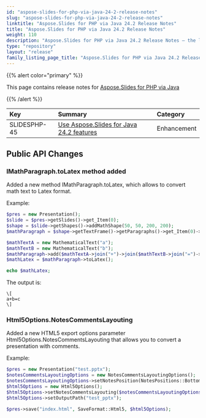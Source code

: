 ```yaml
---
id: "aspose-slides-for-php-via-java-24-2-release-notes"
slug: "aspose-slides-for-php-via-java-24-2-release-notes"
linktitle: "Aspose.Slides for PHP via Java 24.2 Release Notes"
title: "Aspose.Slides for PHP via Java 24.2 Release Notes"
weight: 110
description: "Aspose.Slides for PHP via Java 24.2 Release Notes – the latest updates and fixes."
type: "repository"
layout: "release"
family_listing_page_title: "Aspose.Slides for PHP via Java 24.2 Release Notes"
---
```


{{% alert color="primary" %}} 

This page contains release notes for [Aspose.Slides for PHP via Java](https://packagist.org/packages/aspose/slides)

{{% /alert %}} 

|**Key**|**Summary**|**Category**|
| :- | :- | :- |
|SLIDESPHP-45|[Use Aspose.Slides for Java 24.2 features](/slides/java/release-notes/2024/aspose-slides-for-java-24-2-release-notes/)|Enhancement|


## Public API Changes ##

### IMathParagraph.toLatex method added ###

Added a new method IMathParagraph.toLatex, which allows to convert math text to Latex format.

Example:

``` php
$pres = new Presentation();
$slide = $pres->getSlides()->get_Item(0);
$shape = $slide->getShapes()->addMathShape(50, 50, 200, 200);
$mathParagraph = $shape->getTextFrame()->getParagraphs()->get_Item(0)->getPortions()->get_Item(0)->getMathParagraph();

$mathTextA = new MathematicalText("a");
$mathTextB = new MathematicalText("b");
$mathParagraph->add($mathTextA->join("+")->join($mathTextB->join("=")->join(new MathematicalText("c"))));
$mathLatex = $mathParagraph->toLatex();

echo $mathLatex;
```

The output is:

```
\[
a+b=c
\]
```

### Html5Options.NotesCommentsLayouting ###

Added a new HTML5 export options parameter Html5Options.NotesCommentsLayouting that allows you to convert a presentation with comments.

Example:

``` php
$pres = new Presentation("test.pptx");
$notesCommentsLayoutingOptions = new NotesCommentsLayoutingOptions();
$notesCommentsLayoutingOptions->setNotesPosition(NotesPositions::BottomTruncated);
$html5Options = new Html5Options();
$html5Options->setNotesCommentsLayouting($notesCommentsLayoutingOptions);
$html5Options->setOutputPath("test_pptx");

$pres->save("index.html", SaveFormat::Html5, $html5Options);
```